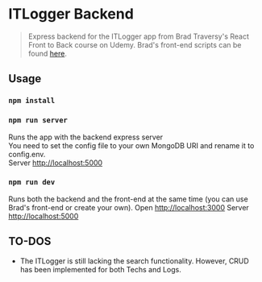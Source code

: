 # ITLogger Backend

> Express backend for the ITLogger app from Brad Traversy's React Front to Back course on Udemy. Brad's front-end scripts can be found [here](https://github.com/bradtraversy/it-logger).

## Usage

### `npm install`

### `npm run server`

Runs the app with the backend express server<br>
You need to set the config file to your own MongoDB URI and rename it to config.env.<br>
Server [http://localhost:5000](http://localhost:5000)

### `npm run dev`

Runs both the backend and the front-end at the same time (you can use Brad's front-end or create your own).
Open [http://localhost:3000](http://localhost:3000)
Server [http://localhost:5000](http://localhost:5000)

## TO-DOS

- The ITLogger is still lacking the search functionality. However, CRUD has been implemented for both Techs and Logs.
